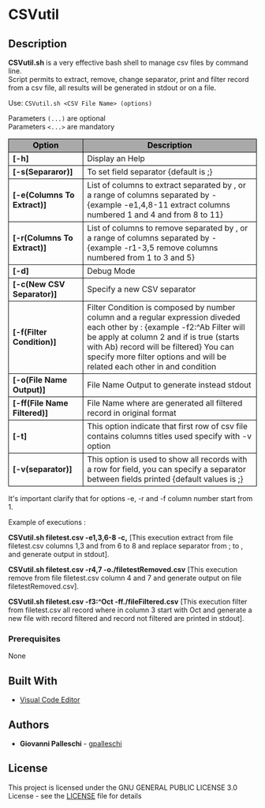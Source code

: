 # CSVutil

## Description
**CSVutil.sh** is a very effective bash shell to manage csv files by command line.  
Script permits to extract, remove, change separator, print and filter record from a csv file, all results will be generated in stdout or on a file.  

Use: `CSVutil.sh <CSV File Name> (options)`  

Parameters `(...)` are optional  
Parameters `<...>` are mandatory   

<table>
    <tr style="background-color:#A9A9A9">
        <td width="30%" style="text-align:center;color:black;font-weight:bold;border:1px solid black">Option</td>
        <td style="text-align:center;color:black;font-weight:bold;border:1px solid black">Description</td>
    </tr>
    <tr>
        <td width="30%" style="font-weight:bold;border:1px solid black">[-h]</td>
        <td style="border:1px solid black">Display an Help</td>
    </tr>
    <tr>
        <td width="30%" style="font-weight:bold;border:1px solid black">[-s(Separaror)]</td>
        <td style="border:1px solid black">To set field separator {default is ;}</td>
    </tr>
    <tr>
        <td width="30%" style="font-weight:bold;border:1px solid black">[-e(Columns To Extract)]</td>
        <td style="border:1px solid black">List of columns to extract separated by , or a range of columns separated by - {example -e1,4,8-11 extract columns numbered 1 and 4 and from 8 to 11}</td>
    </tr>
    <tr>
        <td width="30%" style="font-weight:bold;border:1px solid black">[-r(Columns To Extract)]</td>
        <td style="border:1px solid black">List of columns to remove separated by , or a range of columns separated by - {example -r1-3,5 remove columns numbered from 1 to 3 and 5}</td>
    </tr>
    <tr>
        <td width="30%" style="font-weight:bold;border:1px solid black">[-d]</td>
        <td style="border:1px solid black">Debug Mode</td>
    </tr>
    <tr>
        <td width="30%" style="font-weight:bold;border:1px solid black">[-c(New CSV Separator)]</td>
        <td style="border:1px solid black">Specify a new CSV separator</td>
    </tr>
    <tr>
        <td width="30%" style="font-weight:bold;border:1px solid black">[-f(Filter Condition)]</td>
        <td style="border:1px solid black">Filter Condition is composed by number column and a regular expression diveded each other by : {example -f2:^Ab Filter will be apply at column 2 and if is true (starts with Ab) record will be filtered} You can specify more filter options and will be related each other in and condition</td>
    </tr>
    <tr>
        <td width="30%" style="font-weight:bold;border:1px solid black">[-o(File Name Output)]</td>
        <td style="border:1px solid black">File Name Output to generate instead stdout</td>
    </tr>
    <tr>
        <td width="30%" style="font-weight:bold;border:1px solid black">[-ff(File Name Filtered)]</td>
        <td style="border:1px solid black">File Name where are generated all filtered record in original format</td>
    </tr>
    <tr>
        <td width="30%" style="font-weight:bold;border:1px solid black">[-t]</td>
        <td style="border:1px solid black">This option indicate that first row of csv file contains columns titles used specify with -v option</td>
    </tr>
    <tr>
        <td width="30%" style="font-weight:bold;border:1px solid black">[-v(separator)]</td>
        <td style="border:1px solid black">This option is used to show all records with a row for field, you can specify a separator between fields printed {default values is ;}</td>
    </tr>
</table>


It's important clarify that for options -e, -r and -f column number start from 1.  

Example of executions :  


**CSVutil.sh filetest.csv -e1,3,6-8 -c,**                  [This execution extract from file filetest.csv columns 1,3 and from 6 to 8 and replace separator from ; to , and generate output in stdout].  

**CSVutil.sh filetest.csv -r4,7 -o./filetestRemoved.csv**  [This execution remove from file filetest.csv column 4 and 7 and generate output on file filetestRemoved.csv].  

**CSVutil.sh filetest.csv -f3:^Oct -ff./fileFiltered.csv** [This execution filter from filetest.csv all record where in column 3 start with Oct and generate a new file with record filtered and record not filtered are printed in stdout].  


### Prerequisites  

None  

## Built With  

* [Visual Code Editor](https://code.visualstudio.com)   

## Authors  

* **Giovanni Palleschi** - [gpalleschi](https://github.com/gpalleschi)  

## License

This project is licensed under the GNU GENERAL PUBLIC LICENSE 3.0 License - see the [LICENSE](LICENSE) file for details  

